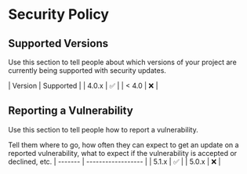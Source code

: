 # Security Policy

## Supported Versions

Use this section to tell people about which versions of your project are
currently being supported with security updates.

| Version | Supported          |
| 4.0.x   | :white_check_mark: |
| < 4.0   | :x:                |

## Reporting a Vulnerability

Use this section to tell people how to report a vulnerability.

Tell them where to go, how often they can expect to get an update on a
reported vulnerability, what to expect if the vulnerability is accepted or
declined, etc.
| ------- | ------------------ |
| 5.1.x   | :white_check_mark: |
| 5.0.x   | :x:                |

